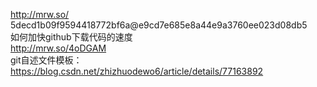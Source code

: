 http://mrw.so/  
5decd1b09f9594418772bf6a@e9cd7e685e8a44e9a3760ee023d08db5  
如何加快github下载代码的速度  
http://mrw.so/4oDGAM  
git自述文件模板：https://blog.csdn.net/zhizhuodewo6/article/details/77163892

